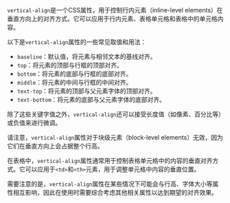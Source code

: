 `vertical-align`是一个CSS属性，用于控制行内元素（inline-level elements）在垂直方向上的对齐方式。它可以应用于行内元素、表格单元格和表格中的单元格内容。

以下是`vertical-align`属性的一些常见取值和用法：

- `baseline`：默认值，将元素与相邻文本的基线对齐。
- `top`：将元素的顶部与行框的顶部对齐。
- `bottom`：将元素的底部与行框的底部对齐。
- `middle`：将元素的中间与行框的中间对齐。
- `text-top`：将元素的顶部与父元素字体的顶部对齐。
- `text-bottom`：将元素的底部与父元素字体的底部对齐。

除了这些关键字值之外，`vertical-align`还可以接受长度值（如像素、百分比等）或负值来进行微调。

请注意，`vertical-align`属性对于块级元素（block-level elements）无效，因为它们在垂直方向上会占据整个行高。

在表格中，`vertical-align`属性通常用于控制表格单元格中的内容的垂直对齐方式。它可以应用于`<td>`和`<th>`元素，用于调整单元格中内容的垂直位置。

需要注意的是，`vertical-align`属性在某些情况下可能会与行高、字体大小等属性相互影响，因此在使用时需要综合考虑其他相关属性以达到期望的对齐效果。